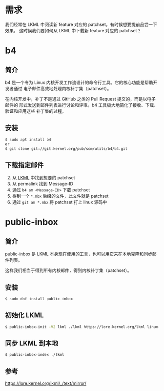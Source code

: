 # 需求

我们经常在 LKML 中阅读新 feature 对应的 patchset，有时候想要提前品尝一下效果，
这时候我们要如何从 LKML 中下载新 feature 对应的 patchset？

# b4

## 简介

b4 是一个专为 Linux 内核开发工作流设计的命令行工具。它的核心功能是帮助开发者通过
电子邮件高效地处理内核补丁集（patchset）。

在内核开发中，补丁不是通过 GitHub 之类的 Pull Request 提交的，而是以电子邮件的
形式发送到邮件列表进行讨论和评审。b4 工具极大地简化了接收、下载、验证和应用这些
补丁集的过程。

## 安装

```bash
$ sudo apt install b4
or
$ git clone git://git.kernel.org/pub/scm/utils/b4/b4.git
```

## 下载指定邮件

2. 从 [LKML](https://lore.kernel.org/) 中找到想要的 patchset
3. 从 permalink 找到 Message-ID
4. 通过 `b4 am <Message-ID>` 下载 patchset
5. 得到一个 `*.mbx` 后缀的文件，此文件就是 patchset
6. 通过 `git am *.mbx` 将 patchset 打上 linux 源码中

# public-inbox

## 简介

public-inbox 是 LKML 本身现在使用的工具，也可以用它来在本地克隆和同步邮件列表。

这样我们相当于得到所有内核邮件，得到内核补丁集（patchset）。

## 安装

```bash
$ sudo dnf install public-inbox
```

## 初始化 LKML

```bash
$ public-inbox-init -V2 lkml ./lkml https://lore.kernel.org/lkml linux-kernel@vger.kernel.org
```

## 同步 LKML 到本地

```bash
$ public-inbox-index ./lkml
```

## 参考

https://lore.kernel.org/lkml/_/text/mirror/

